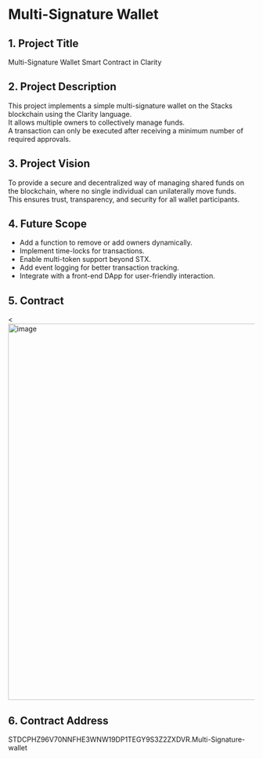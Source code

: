 # Multi-Signature Wallet

## 1. Project Title
Multi-Signature Wallet Smart Contract in Clarity

## 2. Project Description
This project implements a simple multi-signature wallet on the Stacks blockchain using the Clarity language.  
It allows multiple owners to collectively manage funds.  
A transaction can only be executed after receiving a minimum number of required approvals.

## 3. Project Vision
To provide a secure and decentralized way of managing shared funds on the blockchain, where no single individual can unilaterally move funds.  
This ensures trust, transparency, and security for all wallet participants.

## 4. Future Scope
- Add a function to remove or add owners dynamically.
- Implement time-locks for transactions.
- Enable multi-token support beyond STX.
- Add event logging for better transaction tracking.
- Integrate with a front-end DApp for user-friendly interaction.

## 5. Contract 
<<img width="1366" height="768" alt="image" src="https://github.com/user-attachments/assets/c94f33ee-3a3c-4d01-bec1-5176bab28ed7" /> 

## 6. Contract Address 
STDCPHZ96V70NNFHE3WNW19DP1TEGY9S3Z2ZXDVR.Multi-Signature-wallet
